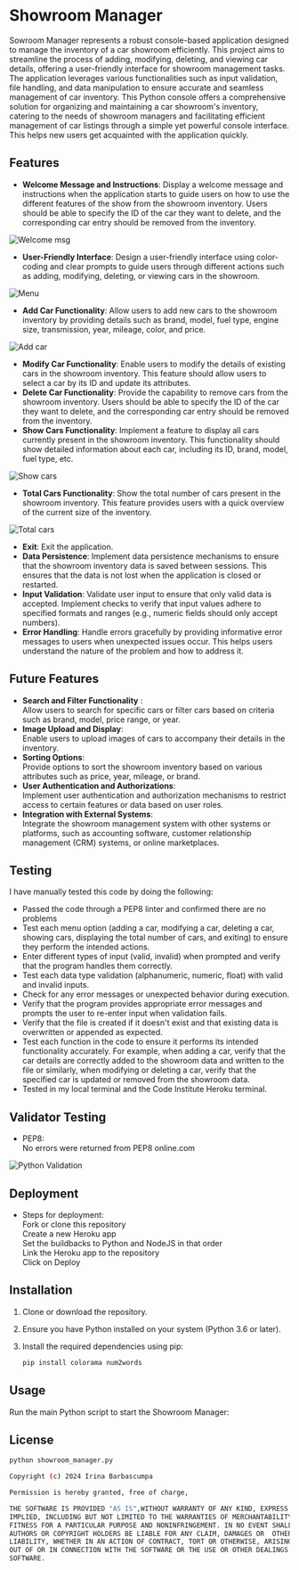 # Showroom Manager

Sowroom Manager represents a robust console-based application designed to manage the inventory
of a car showroom efficiently. This project aims to streamline the process of adding, modifying, deleting,
and viewing car details, offering a user-friendly interface for showroom management tasks. The application
leverages various functionalities such as input validation,
file handling, and data manipulation to ensure accurate and seamless management of car inventory.
This Python console offers a comprehensive solution for organizing and maintaining a car showroom's inventory,
catering to the needs of showroom managers and facilitating efficient management of car listings through a simple
yet powerful console interface. This helps new users get acquainted with the application quickly.

## Features

- **Welcome Message and Instructions**:
  Display a welcome message and instructions when the application starts
  to guide users on how to use the different features of the show from the showroom inventory. Users should be able
  to specify the ID of the car they want to delete, and the corresponding car entry should be removed from the inventory.

![Welcome msg](assets/screenshots/welcome_screenshot.JPG "Welcome message")

- **User-Friendly Interface**:
  Design a user-friendly interface using color-coding and clear prompts to guide users
  through different actions such as adding, modifying, deleting, or viewing cars in the showroom.

![Menu](assets/screenshots/app_screenshot.JPG "Menu screenshot")

- **Add Car Functionality**:
  Allow users to add new cars to the showroom inventory by providing details such as brand, model,
  fuel type, engine size, transmission, year, mileage, color, and price.

![Add car](assets/screenshots/addCar_screenshot.JPG "Add car screenshot")

- **Modify Car Functionality**:
  Enable users to modify the details of existing cars in the showroom inventory.
  This feature should allow users to select a car by its ID and update its attributes.
- **Delete Car Functionality**:
  Provide the capability to remove cars from the showroom inventory. Users should be able to specify
  the ID of the car they want to delete, and the corresponding car entry should be removed from the inventory.
- **Show Cars Functionality**:
  Implement a feature to display all cars currently present in the showroom inventory.
  This functionality should show detailed information about each car, including its ID, brand, model, fuel type, etc.

![Show cars](assets/screenshots/addCar_screenshot.JPG "Show cars screenshot")

- **Total Cars Functionality**:
  Show the total number of cars present in the showroom inventory. This feature provides
  users with a quick overview of the current size of the inventory.

![Total cars](assets/screenshots/totalCars_screenshot.JPG "Total cars screenshot")

- **Exit**:
  Exit the application.
- **Data Persistence**:
  Implement data persistence mechanisms to ensure that the showroom inventory data is saved between
  sessions. This ensures that the data is not lost when the application is closed or restarted.
- **Input Validation**:
  Validate user input to ensure that only valid data is accepted. Implement checks to verify that
  input values adhere to specified formats and ranges (e.g., numeric fields should only accept numbers).
- **Error Handling**:
  Handle errors gracefully by providing informative error messages to users when unexpected issues occur.
  This helps users understand the nature of the problem and how to address it.

## Future Features

- **Search and Filter Functionality** :  
  Allow users to search for specific cars or filter cars based on criteria such as brand,
  model, price range, or year.
- **Image Upload and Display**:  
  Enable users to upload images of cars to accompany their details in the inventory.
- **Sorting Options**:  
  Provide options to sort the showroom inventory based on various attributes such as price, year, mileage, or brand.
- **User Authentication and Authorizations**:  
  Implement user authentication and authorization mechanisms to restrict access to certain features or data
  based on user roles.
- **Integration with External Systems**:  
  Integrate the showroom management system with other systems or platforms, such as accounting software, customer
  relationship management (CRM) systems, or online marketplaces.

## Testing

I have manually tested this code by doing the following:

- Passed the code through a PEP8 linter and confirmed there are no problems
- Test each menu option (adding a car, modifying a car, deleting a car, showing cars,
  displaying the total number of cars, and exiting) to ensure they perform the intended actions.
- Enter different types of input (valid, invalid) when prompted and verify that the
  program handles them correctly.
- Test each data type validation (alphanumeric, numeric, float) with valid and invalid inputs.
- Check for any error messages or unexpected behavior during execution.
- Verify that the program provides appropriate error messages and prompts
  the user to re-enter input when validation fails.
- Verify that the file is created if it doesn't exist and that existing data is
  overwritten or appended as expected.
- Test each function in the code to ensure it performs its intended functionality accurately.
  For example, when adding a car, verify that the car details are correctly added to the showroom
  data and written to the file or similarly, when modifying or deleting a car, verify that
  the specified car is updated or removed from the showroom data.
- Tested in my local terminal and the Code Institute Heroku terminal.

## Validator Testing

- PEP8:  
  No errors were returned from PEP8 online.com

![Python Validation](assets/screenshots/python-linter.JPG "Screenshot of Python validation")

## Deployment

- Steps for deployment:  
  Fork or clone this repository  
  Create a new Heroku app  
  Set the buildbacks to Python and NodeJS in that order  
  Link the Heroku app to the repository  
  Click on Deploy

## Installation

1. Clone or download the repository.
2. Ensure you have Python installed on your system (Python 3.6 or later).
3. Install the required dependencies using pip:

   ```bash
   pip install colorama num2words
   ```

## Usage

Run the main Python script to start the Showroom Manager:

## License

```bash
python showroom_manager.py

Copyright (c) 2024 Irina Barbascumpa

Permission is hereby granted, free of charge,

THE SOFTWARE IS PROVIDED "AS IS",WITHOUT WARRANTY OF ANY KIND, EXPRESS OR
IMPLIED, INCLUDING BUT NOT LIMITED TO THE WARRANTIES OF MERCHANTABILITY,
FITNESS FOR A PARTICULAR PURPOSE AND NONINFRINGEMENT. IN NO EVENT SHALL THE
AUTHORS OR COPYRIGHT HOLDERS BE LIABLE FOR ANY CLAIM, DAMAGES OR  OTHER
LIABILITY, WHETHER IN AN ACTION OF CONTRACT, TORT OR OTHERWISE, ARISING FROM,
OUT OF OR IN CONNECTION WITH THE SOFTWARE OR THE USE OR OTHER DEALINGS IN THE
SOFTWARE.

```
